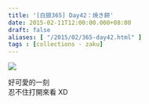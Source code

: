 ```yaml
---
title: '[白狼365] Day42：焼き餅'
date: 2015-02-11T12:00:00.000+08:00
draft: false
aliases: [ "/2015/02/365-day42.html" ]
tags : [collections - zaku]
---
```


![](/images/zaku042.jpg)

好可愛的一刻  
忍不住打開來看 XD
